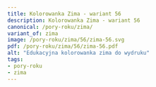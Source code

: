 ```yaml
---
title: Kolorowanka Zima - wariant 56
description: Kolorowanka Zima - wariant 56
canonical: /pory-roku/zima/
variant_of: zima
image: /pory-roku/zima/56/zima-56.svg
pdf: /pory-roku/zima/56/zima-56.pdf
alt: "Edukacyjna kolorowanka zima do wydruku"
tags:
- pory-roku
- zima
---
```

